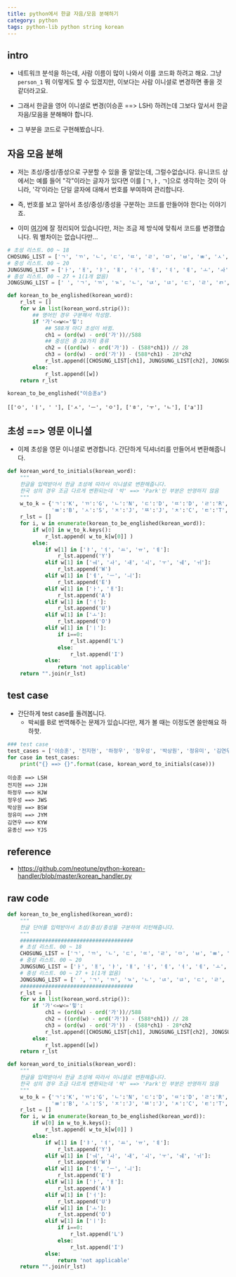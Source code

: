 ```yaml
---
title: python에서 한글 자음/모음 분해하기 
category: python
tags: python-lib python string korean 
---
```


## intro

- 네트워크 분석을 하는데, 사람 이름이 많이 나와서 이를 코드화 하려고 해요. 그냥 `person_1` 뭐 이렇게도 할 수 있겠지만, 이보다는 사람 이니셜로 변경하면 좋을 것 같더라고요. 
- 그래서 한글을 영어 이니셜로 변경(이승훈 ==> LSH) 하려는데 그보다 앞서서 한글 자음/모음을 분해해야 합니다.

- 그 부분을 코드로 구현해봤습니다. 

## 자음 모음 분해 

- 저는 초성/중성/종성으로 구분할 수 있을 줄 알았는데, 그럴수없습니다. 유니코드 상에서는 예를 들어 "각"이라는 글자가 있다면 이를 [ㄱ,ㅏ, ㄱ]으로 생각하는 것이 아니라, '각'이라는 단일 글자에 대해서 번호를 부여하여 관리합니다. 
- 즉, 번호를 보고 알아서 초성/중성/종성을 구분하는 코드를 만들어야 한다는 이야기죠. 

- 이미 [여기](https://github.com/neotune/python-korean-handler/blob/master/korean_handler.py)에 잘 정리되어 있습니다만, 저는 조금 제 방식에 맞춰서 코드를 변경했습니다. 뭐 별차이는 없습니다만...

```python
# 초성 리스트. 00 ~ 18
CHOSUNG_LIST = ['ㄱ', 'ㄲ', 'ㄴ', 'ㄷ', 'ㄸ', 'ㄹ', 'ㅁ', 'ㅂ', 'ㅃ', 'ㅅ', 'ㅆ', 'ㅇ', 'ㅈ', 'ㅉ', 'ㅊ', 'ㅋ', 'ㅌ', 'ㅍ', 'ㅎ']
# 중성 리스트. 00 ~ 20
JUNGSUNG_LIST = ['ㅏ', 'ㅐ', 'ㅑ', 'ㅒ', 'ㅓ', 'ㅔ', 'ㅕ', 'ㅖ', 'ㅗ', 'ㅘ', 'ㅙ', 'ㅚ', 'ㅛ', 'ㅜ', 'ㅝ', 'ㅞ', 'ㅟ', 'ㅠ', 'ㅡ', 'ㅢ', 'ㅣ']
# 종성 리스트. 00 ~ 27 + 1(1개 없음)
JONGSUNG_LIST = [' ', 'ㄱ', 'ㄲ', 'ㄳ', 'ㄴ', 'ㄵ', 'ㄶ', 'ㄷ', 'ㄹ', 'ㄺ', 'ㄻ', 'ㄼ', 'ㄽ', 'ㄾ', 'ㄿ', 'ㅀ', 'ㅁ', 'ㅂ', 'ㅄ', 'ㅅ', 'ㅆ', 'ㅇ', 'ㅈ', 'ㅊ', 'ㅋ', 'ㅌ', 'ㅍ', 'ㅎ']

def korean_to_be_englished(korean_word):
    r_lst = []
    for w in list(korean_word.strip()):
        ## 영어인 경우 구분해서 작성함. 
        if '가'<=w<='힣':
            ## 588개 마다 초성이 바뀜. 
            ch1 = (ord(w) - ord('가'))//588
            ## 중성은 총 28가지 종류
            ch2 = ((ord(w) - ord('가')) - (588*ch1)) // 28
            ch3 = (ord(w) - ord('가')) - (588*ch1) - 28*ch2
            r_lst.append([CHOSUNG_LIST[ch1], JUNGSUNG_LIST[ch2], JONGSUNG_LIST[ch3]])
        else:
            r_lst.append([w])
    return r_lst
    
korean_to_be_englished("이승훈a")
```

```
[['ㅇ', 'ㅣ', ' '], ['ㅅ', 'ㅡ', 'ㅇ'], ['ㅎ', 'ㅜ', 'ㄴ'], ['a']]
```

## 초성 ==> 영문 이니셜

- 이제 초성을 영문 이니셜로 변경합니다. 간단하게 딕셔너리를 만들어서 변환해줍니다. 

```python
def korean_word_to_initials(korean_word):
    """
    한글을 입력받아서 한글 초성에 따라서 이니셜로 변환해줍니다.
    한국 성의 경우 조금 다르게 변환되는데 '박' ==> 'Park'인 부분은 반영하지 않음 
    """
    w_to_k = {'ㄱ':'K', 'ㄲ':'G', 'ㄴ':'N', 'ㄷ':'D', 'ㄸ':'D', 'ㄹ':'R', 'ㅁ':'M', 'ㅂ':'B', 
              'ㅃ':'B', 'ㅅ':'S', 'ㅈ':'J', 'ㅉ':'J', 'ㅊ':'C', 'ㅌ':'T', 'ㅍ':'P', 'ㅎ':'H'}
    r_lst = []
    for i, w in enumerate(korean_to_be_englished(korean_word)):
        if w[0] in w_to_k.keys():
            r_lst.append( w_to_k[w[0]] )
        else:
            if w[1] in ['ㅑ', 'ㅕ', 'ㅛ', 'ㅠ', 'ㅖ']: 
                r_lst.append('Y')
            elif w[1] in ['ㅝ', 'ㅘ', 'ㅙ', 'ㅚ', 'ㅜ', 'ㅞ', 'ㅟ']:
                r_lst.append('W')
            elif w[1] in ['ㅔ', 'ㅡ', 'ㅢ']:
                r_lst.append('E')
            elif w[1] in ['ㅏ', 'ㅐ']:
                r_lst.append('A')
            elif w[1] in ['ㅓ']:
                r_lst.append('U')
            elif w[1] in ['ㅗ']:
                r_lst.append('O')
            elif w[1] in ['ㅣ']:
                if i==0: 
                    r_lst.append('L')
                else:
                    r_lst.append('I')
            else:
                return 'not applicable'
    return "".join(r_lst)
```

## test case

- 간단하게 test case를 돌려봅니다. 
    - 박씨를 B로 번역해주는 문제가 있습니다만, 제가 볼 때는 이정도면 쓸만해요 하하핫.

```python
### test case
test_cases = ['이승훈', '전지현', '하정우', '정우성', '박상원', '정유미', '김연우', '윤종신']
for case in test_cases:
    print("{} ==> {}".format(case, korean_word_to_initials(case)))
```

```
이승훈 ==> LSH
전지현 ==> JJH
하정우 ==> HJW
정우성 ==> JWS
박상원 ==> BSW
정유미 ==> JYM
김연우 ==> KYW
윤종신 ==> YJS
```

## reference 

- <https://github.com/neotune/python-korean-handler/blob/master/korean_handler.py>


## raw code 

```python
def korean_to_be_englished(korean_word):
    """
    한글 단어를 입력받아서 초성/중성/종성을 구분하여 리턴해줍니다. 
    """
    ####################################
    # 초성 리스트. 00 ~ 18
    CHOSUNG_LIST = ['ㄱ', 'ㄲ', 'ㄴ', 'ㄷ', 'ㄸ', 'ㄹ', 'ㅁ', 'ㅂ', 'ㅃ', 'ㅅ', 'ㅆ', 'ㅇ', 'ㅈ', 'ㅉ', 'ㅊ', 'ㅋ', 'ㅌ', 'ㅍ', 'ㅎ']
    # 중성 리스트. 00 ~ 20
    JUNGSUNG_LIST = ['ㅏ', 'ㅐ', 'ㅑ', 'ㅒ', 'ㅓ', 'ㅔ', 'ㅕ', 'ㅖ', 'ㅗ', 'ㅘ', 'ㅙ', 'ㅚ', 'ㅛ', 'ㅜ', 'ㅝ', 'ㅞ', 'ㅟ', 'ㅠ', 'ㅡ', 'ㅢ', 'ㅣ']
    # 종성 리스트. 00 ~ 27 + 1(1개 없음)
    JONGSUNG_LIST = [' ', 'ㄱ', 'ㄲ', 'ㄳ', 'ㄴ', 'ㄵ', 'ㄶ', 'ㄷ', 'ㄹ', 'ㄺ', 'ㄻ', 'ㄼ', 'ㄽ', 'ㄾ', 'ㄿ', 'ㅀ', 'ㅁ', 'ㅂ', 'ㅄ', 'ㅅ', 'ㅆ', 'ㅇ', 'ㅈ', 'ㅊ', 'ㅋ', 'ㅌ', 'ㅍ', 'ㅎ']
    ####################################
    r_lst = []
    for w in list(korean_word.strip()):
        if '가'<=w<='힣':
            ch1 = (ord(w) - ord('가'))//588
            ch2 = ((ord(w) - ord('가')) - (588*ch1)) // 28
            ch3 = (ord(w) - ord('가')) - (588*ch1) - 28*ch2
            r_lst.append([CHOSUNG_LIST[ch1], JUNGSUNG_LIST[ch2], JONGSUNG_LIST[ch3]])
        else:
            r_lst.append([w])
    return r_lst

def korean_word_to_initials(korean_word):
    """
    한글을 입력받아서 한글 초성에 따라서 이니셜로 변환해줍니다.
    한국 성의 경우 조금 다르게 변환되는데 '박' ==> 'Park'인 부분은 반영하지 않음 
    """
    w_to_k = {'ㄱ':'K', 'ㄲ':'G', 'ㄴ':'N', 'ㄷ':'D', 'ㄸ':'D', 'ㄹ':'R', 'ㅁ':'M', 'ㅂ':'B', 
              'ㅃ':'B', 'ㅅ':'S', 'ㅈ':'J', 'ㅉ':'J', 'ㅊ':'C', 'ㅌ':'T', 'ㅍ':'P', 'ㅎ':'H'}
    r_lst = []
    for i, w in enumerate(korean_to_be_englished(korean_word)):
        if w[0] in w_to_k.keys():
            r_lst.append( w_to_k[w[0]] )
        else:
            if w[1] in ['ㅑ', 'ㅕ', 'ㅛ', 'ㅠ', 'ㅖ']: 
                r_lst.append('Y')
            elif w[1] in ['ㅝ', 'ㅘ', 'ㅙ', 'ㅚ', 'ㅜ', 'ㅞ', 'ㅟ']:
                r_lst.append('W')
            elif w[1] in ['ㅔ', 'ㅡ', 'ㅢ']:
                r_lst.append('E')
            elif w[1] in ['ㅏ', 'ㅐ']:
                r_lst.append('A')
            elif w[1] in ['ㅓ']:
                r_lst.append('U')
            elif w[1] in ['ㅗ']:
                r_lst.append('O')
            elif w[1] in ['ㅣ']:
                if i==0: 
                    r_lst.append('L')
                else:
                    r_lst.append('I')
            else:
                return 'not applicable'
    return "".join(r_lst)
```